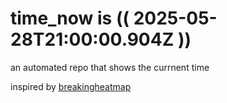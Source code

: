 # time_now is (( 2025-05-28T21:00:00.904Z ))

an automated repo that shows the currnent time

inspired by [breakingheatmap](https://github.com/breakingheatmap/breakingheatmap)